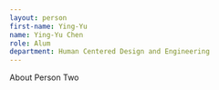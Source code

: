 ```yaml
---
layout: person
first-name: Ying-Yu
name: Ying-Yu Chen
role: Alum
department: Human Centered Design and Engineering
---
```


About Person Two